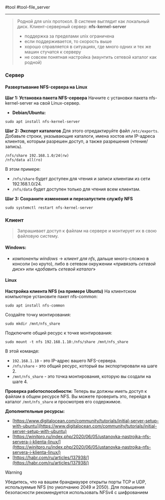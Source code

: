 #tool #tool-file_server

---
> Родной для unix протокол. В системе выглядит как локальный диск. Клиент-серверный
> сервер: **nfs-kernel-server**
> - поддержка за пределами unix ограничена
> - если поддерживается, то скорость выше
> - хорошо справляется в ситуациях, где много одних и тех же машин стучатся к серверу
> - не совсем понятная настройка (маунтить сетевой каталог как родной)

### Сервер
#### Развертывание NFS-сервера на Linux

**Шаг 1: Установка пакета NFS-сервера**
Начните с установки пакета nfs-kernel-server на свой Linux-сервер. 
- **Debian/Ubuntu:**
```
sudo apt install nfs-kernel-server
```

**Шаг 2: Экспорт каталогов**
Для этого отредактируйте файл `/etc/exports`. Добавьте строки, указывающие каталоги, имена хостов или IP-адреса клиентов, которым разрешен доступ, а также разрешения (чтение/запись).
```
/nfs/share 192.168.1.0/24(rw)
/nfs/data all(ro)
```
В этом примере:
- `/nfs/share` будет доступен для чтения и записи клиентам из сети 192.168.1.0/24.
- `/nfs/data` будет доступен только для чтения всем клиентам.

**Шаг 3: Сохраните изменения и перезапустите службу NFS**
```
sudo systemctl restart nfs-kernel-server
```



### Клиент
> Запрашивает доступ к файлам на сервере и монтирует их в свою файловую систему.
#### Windows: 
- *компоненты windows* -> *клиент для nfs*, дальше много-сложно в консоли (но круто), либо в сетевом окружении «*привязать сетевой диск*» или «*добавить сетевой каталог*»

#### Linux
**Настройка клиента NFS (на примере Ubuntu)**
На клиентском компьютере установите пакет nfs-common:
```
sudo apt install nfs-common
```
Создайте точку монтирования:
```
sudo mkdir /mnt/nfs_share
```
Подключите общий ресурс к точке монтирования:
```
sudo mount -t nfs 192.168.1.10:/nfs/share /mnt/nfs_share
```

В этой команде:
- `192.168.1.10` - это IP-адрес вашего NFS-сервера.
- `/nfs/share` - это общий ресурс, который вы экспортировали на шаге 2.
- `/mnt/nfs_share` - это точка монтирования, которую вы создали на шаге 4.

**Проверка работоспособности:**
Теперь вы должны иметь доступ к файлам в общем ресурсе NFS. Вы можете проверить это, перейдя в каталог `/mnt/nfs_share` и просмотрев его содержимое.

**Дополнительные ресурсы:**
- [https://www.digitalocean.com/community/tutorials/initial-server-setup-with-ubuntu](https://www.digitalocean.com/community/tutorials/initial-server-setup-with-ubuntu)
- [https://winitpro.ru/index.php/2020/06/05/ustanovka-nastrojka-nfs-servera-i-klienta-linux/](https://winitpro.ru/index.php/2020/06/05/ustanovka-nastrojka-nfs-servera-i-klienta-linux/)
- [https://habr.com/ru/articles/137938/](https://habr.com/ru/articles/137938/)

>[!warning]
Убедитесь, что на вашем брандмауэре открыты порты TCP и UDP, используемые NFS (по умолчанию 2049 и 2050).
Для повышения безопасности рекомендуется использовать NFSv4 с шифрованием